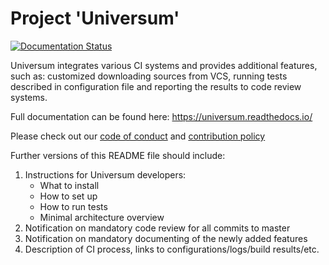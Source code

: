 # Project 'Universum'
[![Documentation Status](https://readthedocs.org/projects/universum/badge/?version=0.17.0)](
https://universum.readthedocs.io/en/0.17.0/?badge=0.17.0)

Universum integrates various CI systems and provides additional features,
such as: customized downloading sources from VCS, running tests
described in configuration file and reporting the results to code review systems.

Full documentation can be found here: https://universum.readthedocs.io/

Please check out our [code of conduct](CODE_OF_CONDUCT.md)
and [contribution policy](.github/CONTRIBUTING.md)


Further versions of this README file should include:

1. Instructions for Universum developers:
   * What to install
   * How to set up
   * How to run tests
   * Minimal architecture overview
2. Notification on mandatory code review for all commits to master
3. Notification on mandatory documenting of the newly added features
3. Description of CI process, links to configurations/logs/build results/etc.
